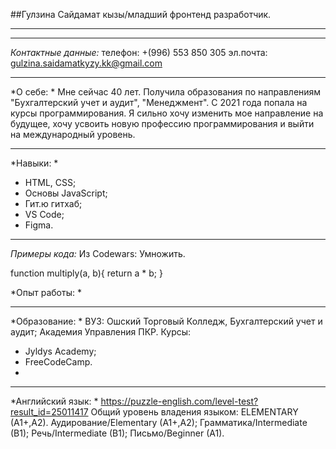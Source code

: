 ##Гулзина Сайдамат кызы/младший фронтенд разработчик.
_______________________________________________________
_______________________________________________________
*Контактные данные:*
телефон: +(996) 553 850 305
эл.почта: gulzina.saidamatkyzy.kk@gmail.com
_______________________________________________________
*О себе: *
Мне сейчас 40 лет. 
Получила образования по направлениям "Бухгалтерский учет и аудит",  "Менеджмент". 
С 2021 года попала на курсы программирования. Я сильно хочу изменить мое направление на будущее, хочу усвоить новую профессию программирования и выйти на международный уровень. 
_______________________________________________________
*Навыки: *
* HTML, CSS;
* Основы JavaScript;
* Гит.ю гитхаб;
* VS Code;
* Figma. 
_______________________________________________________
*Примеры кода:* 
Из Codewars: Умножить.

function multiply(a, b){
 return a * b;
}

*Опыт работы: *
_______________________________________________________
*Образование: *
ВУЗ: 
Ошский Торговый Колледж, Бухгалтерский учет и аудит; 
Академия Управления ПКР.
Курсы: 
* Jyldys Academy;
* FreeCodeCamp.
* 
________________________________________________________
*Английский язык: *
https://puzzle-english.com/level-test?result_id=25011417 
Общий уровень владения языком: ELEMENTARY (A1+,A2). 
Аудирование/Elementary (A1+,A2);
Грамматика/Intermediate (B1);
Речь/Intermediate (B1);
Письмо/Beginner (A1).
